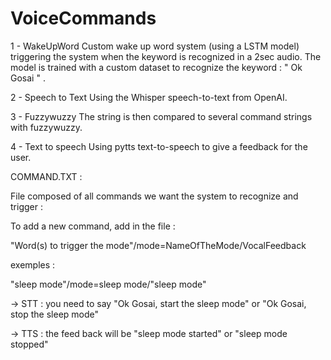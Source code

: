 # VoiceCommands
1 - WakeUpWord 
Custom wake up word system (using a LSTM model) triggering the system when the keyword is recognized in a 2sec audio. 
The model is trained with a custom dataset to recognize the keyword : " Ok Gosai " .

2 - Speech to Text
Using the Whisper speech-to-text from OpenAI. 

3 - Fuzzywuzzy 
The string is then compared to several command strings with fuzzywuzzy. 

4 - Text to speech
Using pytts text-to-speech to give a feedback for the user. 






COMMAND.TXT : 


File composed of all commands we want the system to recognize and trigger : 

To add a new command, add in the file : 

"Word(s) to trigger the mode"/mode=NameOfTheMode/VocalFeedback

exemples : 

"sleep mode"/mode=sleep mode/"sleep mode"

-> STT : you need to say "Ok Gosai, start the sleep mode" or "Ok Gosai, stop the sleep mode"

-> TTS : the feed back will be "sleep mode started" or "sleep mode stopped"
